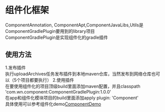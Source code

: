 # 组件化框架  
ComponentAnnotation, ComponentApt,ComponentJavaLibs,Utils是ComponentGradlePlugin要用到的library项目  
ComponentGradlePlugin是实现组件化的gradle插件  
## 使用方法  
1.发布插件  
执行uploadArchives任务发布插件到本地maven仓库，当然发布到网络仓库也可以（5个项目都要执行）
2.使用插件  
在要使用组件化的项目顶级build里面添加maven配置，并且classpath 'com.wn.component:ComponentGradlePlugin:1.0.0'  
在app和组件化模块项目的build里面添加apply plugin: 'Component'  
具体使用可以参考组件化demo[ComponentDemo]()
 